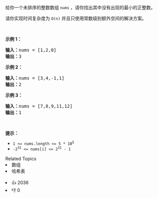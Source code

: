 <p>给你一个未排序的整数数组 <code>nums</code> ，请你找出其中没有出现的最小的正整数。</p> 请你实现时间复杂度为 
<code>O(n)</code> 并且只使用常数级别额外空间的解决方案。

<p>&nbsp;</p>

<p><strong>示例 1：</strong></p>

<pre>
<strong>输入：</strong>nums = [1,2,0]
<strong>输出：</strong>3
</pre>

<p><strong>示例 2：</strong></p>

<pre>
<strong>输入：</strong>nums = [3,4,-1,1]
<strong>输出：</strong>2
</pre>

<p><strong>示例 3：</strong></p>

<pre>
<strong>输入：</strong>nums = [7,8,9,11,12]
<strong>输出：</strong>1
</pre>

<p>&nbsp;</p>

<p><strong>提示：</strong></p>

<ul> 
 <li><code>1 &lt;= nums.length &lt;= 5 * 10<sup>5</sup></code></li> 
 <li><code>-2<sup>31</sup> &lt;= nums[i] &lt;= 2<sup>31</sup> - 1</code></li> 
</ul>

<div><div>Related Topics</div><div><li>数组</li><li>哈希表</li></div></div><br><div><li>👍 2036</li><li>👎 0</li></div>